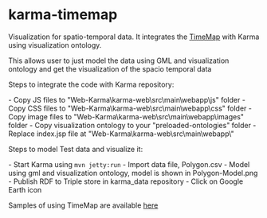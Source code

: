 karma-timemap
=============

<p>Visualization for spatio-temporal data. It integrates the <a href="https://code.google.com/p/timemap/">TimeMap</a> with Karma using visualization ontology.</p>
<p>This allows user to just model the data using GML and visualization ontology and get the visualization of the spacio temporal data</p>
<p>Steps to integrate the code with Karma repository:</p>
 - Copy JS files to "Web-Karma\karma-web\src\main\webapp\js" folder
 - Copy CSS files to "Web-Karma\karma-web\src\main\webapp\css" folder
 - Copy image files to "Web-Karma\karma-web\src\main\webapp\images" folder
 - Copy visualization ontology to your "preloaded-ontologies" folder
 - Replace index.jsp file at "Web-Karma\karma-web\src\main\webapp\"

</br>
<p>Steps to model Test data and visualize it:</p>
 - Start Karma using <code>mvn jetty:run</code>
 - Import data file, Polygon.csv
 - Model using gml and visualization ontology, model is shown in Polygon-Model.png
 - Publish RDF to Triple store in karma_data repository
 - Click on Google Earth icon
 
<p>Samples of using TimeMap are available <a href="http://timemap.googlecode.com/svn/tags/2.0.1/examples/index.html">here</a></p>
